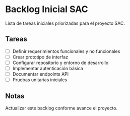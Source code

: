 # Backlog Inicial SAC

Lista de tareas iniciales priorizadas para el proyecto SAC.

## Tareas

- [ ] Definir requerimientos funcionales y no funcionales
- [ ] Crear prototipo de interfaz
- [ ] Configurar repositorio y entorno de desarrollo
- [ ] Implementar autenticación básica
- [ ] Documentar endpoints API
- [ ] Pruebas unitarias iniciales

## Notas

Actualizar este backlog conforme avance el proyecto.
